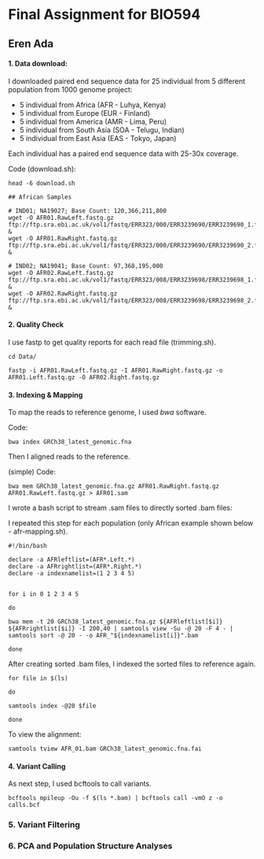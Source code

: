 # Final Assignment for BIO594
## Eren Ada


#### 1. Data download:

I downloaded paired end sequence data for 25 individual from 5 different population from 1000 genome project:

  - 5 individual from Africa (AFR - Luhya, Kenya)
  - 5 individual from Europe (EUR - Finland)
  - 5 individual from America (AMR - Lima, Peru)
  - 5 individual from South Asia (SOA - Telugu, Indian)
  - 5 individual from East Asia (EAS - Tokyo, Japan)

Each individual has a paired end sequence data with 25-30x coverage.

Code (download.sh):

```
head -6 download.sh
```

```
## African Samples

# IND01; NA19027; Base Count: 120,366,211,800
wget -O AFR01.RawLeft.fastq.gz ftp://ftp.sra.ebi.ac.uk/vol1/fastq/ERR323/000/ERR3239690/ERR3239690_1.fastq.gz &
wget -O AFR01.RawRight.fastq.gz ftp://ftp.sra.ebi.ac.uk/vol1/fastq/ERR323/000/ERR3239690/ERR3239690_2.fastq.gz &

# IND02; NA19041; Base Count: 97,368,195,000
wget -O AFR02.RawLeft.fastq.gz ftp://ftp.sra.ebi.ac.uk/vol1/fastq/ERR323/008/ERR3239698/ERR3239698_1.fastq.gz &
wget -O AFR02.RawRight.fastq.gz ftp://ftp.sra.ebi.ac.uk/vol1/fastq/ERR323/008/ERR3239698/ERR3239698_2.fastq.gz &
```

#### 2. Quality Check

I use fastp to get quality reports for each read file (trimming.sh).  

```
cd Data/

fastp -i AFR01.RawLeft.fastq.gz -I AFR01.RawRight.fastq.gz -o AFR01.Left.fastq.gz -O AFR02.Right.fastq.gz

```

#### 3. Indexing & Mapping

To map the reads to reference genome, I used _bwa_ software.

Code:

```
bwa index GRCh38_latest_genomic.fna
```

Then I aligned reads to the reference.

(simple) Code:

```
bwa mem GRCh38_latest_genomic.fna.gz AFR01.RawRight.fastq.gz AFR01.RawLeft.fastq.gz > AFR01.sam
```

I wrote a bash script to stream .sam files to directly sorted .bam files:

I repeated this step for each population (only African example shown below - afr-mapping.sh).

```
#!/bin/bash

declare -a AFRleftlist=(AFR*.Left.*)
declare -a AFRrightlist=(AFR*.Right.*)
declare -a indexnamelist=(1 2 3 4 5)


for i in 0 1 2 3 4 5

do

bwa mem -t 20 GRCh38_latest_genomic.fna.gz ${AFRleftlist[$i]} ${AFRrightlist[$i]} -I 200,40 | samtools view -Su -@ 20 -F 4 - | samtools sort -@ 20 - -o AFR_"${indexnamelist[i]}".bam

done
```

After creating sorted .bam files, I indexed the sorted files to reference again.

```
for file in $(ls)

do

samtools index -@20 $file

done

```

To view the alignment:

```
samtools tview AFR_01.bam GRCh38_latest_genomic.fna.fai
```


#### 4. Variant Calling

As next step, I used bcftools to call variants.

```
bcftools mpileup -Ou -f $(ls *.bam) | bcftools call -vmO z -o calls.bcf

```

### 5. Variant Filtering

### 6. PCA and Population Structure Analyses
